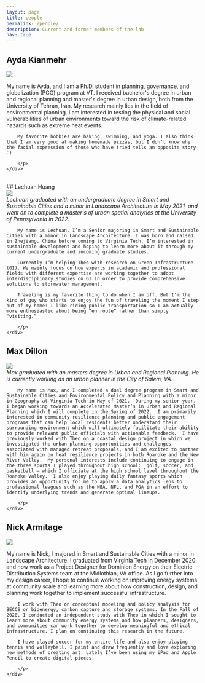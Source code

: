 ```yaml
---
layout: page
title: people
permalink: /people/
description: Current and former members of the lab
nav: true
---
```


## Ayda Kianmehr
<div class="row">
    <div class="col">
        <img class="img-fluid rounded z-depth-1" src="{{ site.baseurl }}/assets/img/ayda_kianmehr.jpg">
    </div>
    <div class="col-8">
        <p>My name is Ayda, and I am a Ph.D. student in planning, governance, and globalization (PGG) program at VT. I received bachelor's degree in urban and regional planning and master's degree in urban design, both from the University of Tehran, Iran. My research mainly lies in the field of environmental planning. I am interested in testing the physical and social vulnerabilities of urban environments toward the risk of climate-related hazards such as extreme heat events.

        My favorite hobbies are baking, swimming, and yoga. I also think that I am very good at making homemade pizzas, but I don’t know why the facial expression of those who have tried tells an opposite story :)

        </p>
    </div>

</div>

 <br />
## Lechuan Huang
<div class="row">
    <div class="col">
        <img class="img-fluid rounded z-depth-1" src="{{ site.baseurl }}/assets/img/lechuan.jpg">
    </div>
    <div class="col-8">
        <i>
        Lechuan graduated with an undergraduate degree in Smart and Sustainable Cities and a minor in Landscape Architecture in May 2021, and went on to complete a master's of urban spatial analytics at the University of Pennsylvania in 2022.
        </i>
        <br />
        <p>

        My name is Lechuan, I’m a Senior majoring in Smart and Sustainable Cities with a minor in Landscape Architecture. I was born and raised in Zhejiang, China before coming to Virginia Tech. I’m interested in sustainable development and hoping to learn more about it through my current undergraduate and incoming graduate studies.

        Currently I’m helping Theo with research on Green Infrastructure (GI). We mainly focus on how experts in academic and professional fields with different expertise are working together to adopt interdisciplinary studies on GI in order to provide comprehensive solutions to stormwater management.

        Traveling is my favorite thing to do when I am off. But I’m the kind of guy who starts to enjoy the fun of traveling the moment I step out of my home: I like riding public transportation so I am actually more enthusiastic about being “en route” rather than simply “visiting.”

        </p>
    </div>

</div>

## Max Dillon
<div class="row">
    <div class="col">
        <img class="img-fluid rounded z-depth-1" src="{{ site.baseurl }}/assets/img/Max_Theo_Website.JPG">
    </div>
    <div class="col-8">
        <i>
        Max graduated with an masters degree in Urban and Regional Planning. He is currently working as an urban planner in the City of Salem, VA.
        </i>
        <br />
        <p>

        My name is Max, and I completed a dual degree program in Smart and Sustainable Cities and Environmental Policy and Planning with a minor in Geography at Virginia Tech in May of 2021.  During my senior year, I began working towards an Accelerated Master’s in Urban and Regional Planning which I will complete in the Spring of 2022.  I am primarily interested in community resilience planning and public engagement programs that can help local residents better understand their surrounding environment which will ultimately facilitate their ability to provide relevant public officials with actionable feedback.  I have previously worked with Theo on a coastal design project in which we investigated the urban planning opportunities and challenges associated with managed retreat proposals, and I am excited to partner with him again on heat resilience projects in both Roanoke and the New River Valley.  My personal interests include continuing to engage in the three sports I played throughout high school:  golf, soccer, and basketball – which I officiate at the high school level throughout the Roanoke Valley.  I also enjoy playing daily fantasy sports which provides an opportunity for me to apply a data analytics lens to professional leagues such as the NBA, NFL, and PGA in an effort to identify underlying trends and generate optimal lineups.

        </p>
    </div>

</div>

## Nick Armitage
<div class="row">
    <div class="col">
        <img class="img-fluid rounded z-depth-1" src="{{ site.baseurl }}/assets/img/nick_armitage.jpg">
    </div>
    <div class="col-8">
        <p>My name is Nick, I majored in Smart and Sustainable Cities with a minor in Landscape Architecture. I graduated from Virginia Tech in December 2020 and now work as a Project Designer for Dominion Energy on their Electric Distribution Systems team at the Midlothian, VA office. As I go further into my design career, I hope to continue working on improving energy systems at community scale and learning more about how construction, design, and planning work together to implement successful infrastructure.

        I work with Theo on conceptual modeling and policy analysis for BECCS or bioenergy, carbon capture and storage systems. In the Fall of 2020, I conducted an independent study with Theo in which I sought to learn more about community energy systems and how planners, designers, and communities can work together to develop meaningful and ethical infrastructure. I plan on continuing this research in the future.

        I have played soccer for my entire life and also enjoy playing tennis and volleyball. I paint and draw frequently and love exploring new methods of creating art. Lately I’ve been using my iPad and Apple Pencil to create digital pieces.

        </p>
    </div>

</div>

 <br />
